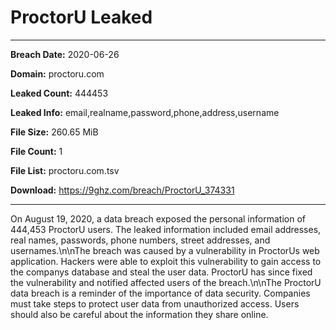 # ProctorU Leaked

------------
**Breach Date:** 2020-06-26

**Domain:** proctoru.com

**Leaked Count:** 444453

**Leaked Info:** email,realname,password,phone,address,username

**File Size:** 260.65 MiB

**File Count:** 1

**File List:** proctoru.com.tsv

**Download:** https://9ghz.com/breach/ProctorU_374331

------------
On August 19, 2020, a data breach exposed the personal information of 444,453 ProctorU users. The leaked information included email addresses, real names, passwords, phone numbers, street addresses, and usernames.\n\nThe breach was caused by a vulnerability in ProctorUs web application. Hackers were able to exploit this vulnerability to gain access to the companys database and steal the user data. ProctorU has since fixed the vulnerability and notified affected users of the breach.\n\nThe ProctorU data breach is a reminder of the importance of data security. Companies must take steps to protect user data from unauthorized access. Users should also be careful about the information they share online.
